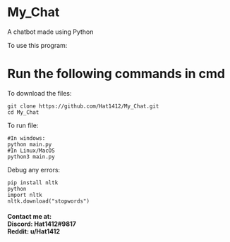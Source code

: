 # My_Chat
A chatbot made using Python

To use this program:

<strong> <h1> Run the following commands in cmd </h1> </strong>

To download the files:
  ```
  git clone https://github.com/Hat1412/My_Chat.git
  cd My_Chat
  ```
To run file:
  ```
  #In windows:
  python main.py
  #In Linux/MacOS
  python3 main.py
  ```
  
 Debug any errors:
  ```
  pip install nltk
  python
  import nltk
  nltk.download("stopwords")
  ```
  
<h4>
Contact me at: </br>
    Discord: <strong> Hat1412#9817 </strong> </br>
    Reddit: <strong> u/Hat1412 </strong>
</h4>
